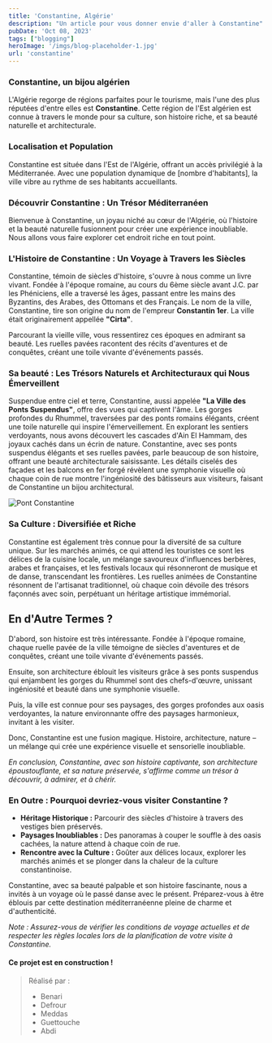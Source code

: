 ```yaml
---
title: 'Constantine, Algérie'
description: "Un article pour vous donner envie d'aller à Constantine"
pubDate: 'Oct 08, 2023'
tags: ["blogging"]
heroImage: '/imgs/blog-placeholder-1.jpg'
url: 'constantine'
---
```


### Constantine, un bijou algérien

L'Algérie regorge de régions parfaites pour le tourisme, mais l'une des plus réputées d'entre elles est 
**Constantine**. Cette région de l'Est algérien est connue à travers le monde pour sa culture, son histoire riche, et sa beauté naturelle et architecturale.

### Localisation et Population

Constantine est située dans l'Est de l'Algérie, offrant un accès privilégié à la Méditerranée. 
Avec une population dynamique de [nombre d'habitants], la ville vibre au rythme de ses habitants accueillants.

### Découvrir Constantine : Un Trésor Méditerranéen

Bienvenue à Constantine, un joyau niché au cœur de l'Algérie, où l'histoire et la beauté 
naturelle fusionnent pour créer une expérience inoubliable. Nous allons vous faire explorer cet endroit riche en tout point.

### L'Histoire de Constantine : Un Voyage à Travers les Siècles

Constantine, témoin de siècles d'histoire, s'ouvre à nous comme un livre vivant. Fondée à 
l'époque romaine, au cours du 6ème siècle avant J.C. par les Phéniciens, elle a traversé les âges, passant entre les mains des Byzantins, 
des Arabes, des Ottomans et des Français. Le nom de la ville, Constantine, tire son origine du nom de l'empreur **Constantin 1er**.
La ville était originairement appellée **"Cirta"**.

Parcourant la vieille ville, vous ressentirez ces époques en admirant sa beauté. Les ruelles pavées racontent des récits d'aventures et de conquêtes, créant une toile vivante d'événements passés.

### Sa beauté : Les Trésors Naturels et Architecturaux qui Nous Émerveillent

Suspendue entre ciel et terre, Constantine, aussi appelée **"La Ville des Ponts Suspendus"**, offre des vues qui captivent l'âme. Les gorges profondes du Rhummel, traversées par des ponts romains élégants, créent une toile naturelle qui inspire l'émerveillement. En explorant les sentiers verdoyants, nous avons découvert les cascades d'Ain El Hammam, des joyaux cachés dans un écrin de nature. Constantine, avec ses ponts suspendus élégants et ses ruelles pavées, parle beaucoup de son histoire, offrant une beauté architecturale saisissante. Les détails ciselés des façades et les balcons en fer forgé révèlent une symphonie visuelle où chaque coin de rue montre l'ingéniosité des bâtisseurs aux visiteurs, faisant de Constantine un bijou architectural.

![Pont Constantine](https://images.app.goo.gl/UM2usA29n4jENxqm6)

### Sa Culture : Diversifiée et Riche

Constantine est également très connue pour la diversité de sa culture unique. Sur les marchés animés, ce qui attend les touristes ce sont les délices de la cuisine locale, un mélange savoureux d'influences berbères, arabes et françaises, et les festivals locaux qui résonneront de musique et de danse, transcendant les frontières. Les ruelles animées de Constantine résonnent de l'artisanat traditionnel, où chaque coin dévoile des trésors façonnés avec soin, perpétuant un héritage artistique immémorial.

## En d'Autre Termes ?

D'abord, son histoire est très intéressante. Fondée à l'époque romaine, chaque ruelle pavée de la ville témoigne de siècles d'aventures et de conquêtes, créant une toile vivante d'événements passés.

Ensuite, son architecture éblouit les visiteurs grâce à ses ponts suspendus qui enjambent les gorges du Rhummel sont des chefs-d'œuvre, unissant ingéniosité et beauté dans une symphonie visuelle.

Puis, la ville est connue pour ses paysages, des gorges profondes aux oasis verdoyantes, la nature environnante offre des paysages harmonieux, invitant à les visiter.

Donc, Constantine est une fusion magique. Histoire, architecture, nature – un mélange qui crée une expérience visuelle et sensorielle inoubliable.

*En conclusion, Constantine, avec son histoire captivante, son architecture époustouflante, et sa nature préservée, s'affirme comme un trésor à découvrir, à admirer, et à chérir.*

### En Outre : Pourquoi devriez-vous visiter Constantine ?

- **Héritage Historique :** Parcourir des siècles d'histoire à travers des vestiges bien préservés.
- **Paysages Inoubliables :** Des panoramas à couper le souffle à des oasis cachées, la nature attend à chaque coin de rue.
- **Rencontre avec la Culture :** Goûter aux délices locaux, explorer les marchés animés et se plonger dans la chaleur de la culture constantinoise.

Constantine, avec sa beauté palpable et son histoire fascinante, nous a invités à un voyage où le passé danse avec le présent. Préparez-vous à être éblouis par cette destination méditerranéenne pleine de charme et d'authenticité.

*Note : Assurez-vous de vérifier les conditions de voyage actuelles et de respecter les règles locales lors de la planification de votre visite à Constantine.*

#### Ce projet est en construction !

> Réalisé par :
> - Benari
> - Defrour
> - Meddas
> - Guettouche
> - Abdi 
